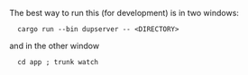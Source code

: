 The best way to run this (for development) is in two windows:

```
  cargo run --bin dupserver -- <DIRECTORY>
```

and in the other window

```
  cd app ; trunk watch
```
